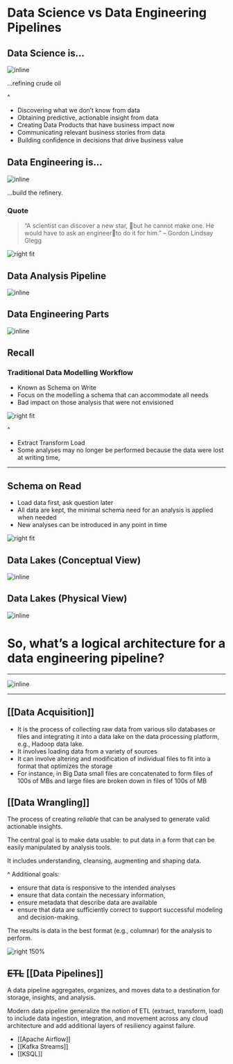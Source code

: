 # Data Science vs Data Engineering Pipelines

## Data Science is...

![inline](https://1.bp.blogspot.com/-TSvZKkzZ9mY/V9PhdzD344I/AAAAAAAAAGI/3B3Q4EkLhAMfY6es3CeUYzzDTxlWGEavACLcB/s640/oil-distillation.gif)

...refining crude oil

^ 
- Discovering what we don’t know from data 
- Obtaining predictive, actionable insight from data
- Creating Data Products that have business impact now 
- Communicating relevant business stories from data 
- Building conﬁdence in decisions that drive business value 

## Data Engineering is...

![inline](./attachments/refinery.png)

...build the refinery.

### Quote

> “A scientist can discover a new star, but he cannot make one. 
He would have to ask an engineerto do it for him.”
– Gordon Lindsay Glegg

![right fit](./attachments/lindsay.png)


## Data Analysis Pipeline

![inline](./attachments/pipeline1.png)

## Data Engineering Parts

![inline](./attachments/datapipeline2.png)

## Recall

### Traditional Data Modelling Workflow

- Known as Schema on Write
- Focus on the modelling a schema that can accommodate all needs
- Bad impact on those analysis that were not envisioned

![right fit](./attachments/schemaonread.png)

^
 - Extract Transform Load
 - Some analyses may no longer be performed because the data were lost at writing time,

---
## Schema on Read

- Load data first, ask question later
- All data are kept, the minimal schema need for an analysis is applied when needed
- New analyses can be introduced in any point in time

![right fit](./attachments/schemaonwrite.png)

## Data Lakes (Conceptual View)

![inline](./attachments/datalakewf.png)


## Data Lakes (Physical View)

![inline](./attachments/lakephysical.png)

# So, what’s a logical architecture for a data engineering pipeline?

---

![inline](./attachments/lakelogical.png)

---

## [[Data Acquisition]]

- It is the process of collecting raw data from various silo databases or files and integrating it into a data lake on the data processing platform, e.g., Hadoop data lake.
- It involves loading data from a variety of sources
- It can involve altering and modification of individual files to fit into a format that optimizes the storage
- For instance, in Big Data small files are concatenated to form files of 100s of MBs and large files are broken down in files of 100s of MB

## [[Data Wrangling]]

The process of creating *reliable*  that can be analysed to generate valid actionable insights.

The central goal is to make data usable: to put data in a form that can be easily manipulated by analysis tools.

It includes understanding, cleansing, augmenting and shaping data.

^ Additional goals:
- ensure that data is responsive to the intended analyses
- ensure that data contain the necessary information, 
- ensure metadata that describe data are available
- ensure that data are sufficiently correct to support successful modeling and decision-making.

The results is data in the best format (e.g., columnar) for the analysis to perform.

![right 150%](./attachments/wranglingsteps4.png)

##  ~~ETL~~ [[Data Pipelines]]

A data pipeline aggregates, organizes, and moves data to a destination for storage, insights, and analysis. 

Modern data pipeline generalize the notion of ETL (extract, transform, load) to include data ingestion, integration, and movement across any cloud architecture and add additional layers of resiliency against failure.

- [[Apache Airflow]]
- [[Kafka Streams]]
- [[KSQL]]


